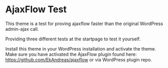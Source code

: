 AjaxFlow Test
=============

This theme is a test for proving ajaxflow faster than the original WordPress admin-ajax call.

Providing three different tests at the startpage to test it yourself.

Install this theme in your WordPress installation and activate the theme. Make sure you have activated the AjaxFlow plugin found here: https://github.com/EkAndreas/ajaxflow or via WordPress plugin repo.
